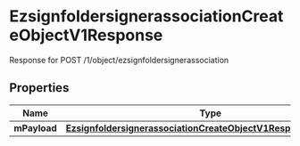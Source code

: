 

# EzsignfoldersignerassociationCreateObjectV1Response

Response for POST /1/object/ezsignfoldersignerassociation

## Properties

| Name | Type | Description | Notes |
|------------ | ------------- | ------------- | -------------|
|**mPayload** | [**EzsignfoldersignerassociationCreateObjectV1ResponseMPayload**](EzsignfoldersignerassociationCreateObjectV1ResponseMPayload.md) |  |  |



